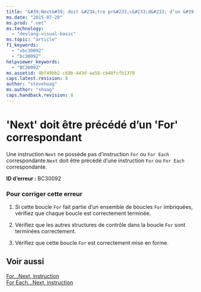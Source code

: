 ```yaml
---
title: "&#39;Next&#39; doit &#234;tre pr&#233;c&#233;d&#233; d’un &#39;For&#39; correspondant | Microsoft Docs"
ms.date: "2015-07-20"
ms.prod: ".net"
ms.technology: 
  - "devlang-visual-basic"
ms.topic: "article"
f1_keywords: 
  - "vbc30092"
  - "bc30092"
helpviewer_keywords: 
  - "BC30092"
ms.assetid: 4bf49bb2-c69b-443d-aa58-cb40fcfb1370
caps.latest.revision: 8
author: "stevehoag"
ms.author: "shoag"
caps.handback.revision: 8
---
```

# &#39;Next&#39; doit &#234;tre pr&#233;c&#233;d&#233; d’un &#39;For&#39; correspondant
Une instruction `Next` ne possède pas d’instruction `For` ou `For Each` correspondante.`Next` doit être précédé d’une instruction `For` ou `For Each` correspondante.  
  
 **ID d’erreur :** BC30092  
  
### Pour corriger cette erreur  
  
1.  Si cette boucle `For` fait partie d’un ensemble de boucles `For` imbriquées, vérifiez que chaque boucle est correctement terminée.  
  
2.  Vérifiez que les autres structures de contrôle dans la boucle `For` sont terminées correctement.  
  
3.  Vérifiez que cette boucle `For` est correctement mise en forme.  
  
## Voir aussi  
 [For...Next, instruction](../../visual-basic/language-reference/statements/for-next-statement.md)   
 [For Each...Next, instruction](../../visual-basic/language-reference/statements/for-each-next-statement.md)